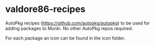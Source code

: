 # valdore86-recipes

AutoPkg recipes (https://github.com/autopkg/autopkg) to be used for adding packages to Munki.
No other AutoPkg repos required.

For each package an icon can be found in the icon folder.
